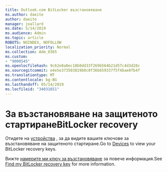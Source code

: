 ```yaml
---
title: Outlook.com BitLocker възстановяване
ms.author: daeite
author: daeite
manager: joallard
ms.date: 5/14/2019
ms.audience: Admin
ms.topic: article
ROBOTS: NOINDEX, NOFOLLOW
localization_priority: Normal
ms.collection: Adm_O365
ms.custom:
- "9000545"
ms.openlocfilehash: 9c62e8a0ec18b0dd33f269b564b21d57c4d3d28c
ms.sourcegitcommit: e4e5e373503819b0c0f36b659337f5f4bae8fb4f
ms.translationtype: MT
ms.contentlocale: bg-BG
ms.lasthandoff: 05/14/2019
ms.locfileid: "34031651"
---
```

# <a name="bitlocker-recovery"></a><span data-ttu-id="7d9dc-102">За възстановяване на защитеното стартиране</span><span class="sxs-lookup"><span data-stu-id="7d9dc-102">BitLocker recovery</span></span>

<span data-ttu-id="7d9dc-103">Отидете на [устройства](https://account.microsoft.com/devices/recoverykey) , за да видите вашите ключове за възстановяване на защитеното стартиране.</span><span class="sxs-lookup"><span data-stu-id="7d9dc-103">Go to [Devices](https://account.microsoft.com/devices/recoverykey) to view your BitLocker recovery keys.</span></span>

<span data-ttu-id="7d9dc-104">Вижте [намерите ми ключ за възстановяване](https://support.microsoft.com/help/4026181) за повече информация.</span><span class="sxs-lookup"><span data-stu-id="7d9dc-104">See [Find my BitLocker recovery key](https://support.microsoft.com/help/4026181) for more information.</span></span>